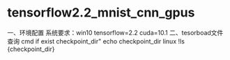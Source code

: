 # tensorflow2.2_mnist_cnn_gpus
一、环境配置
系统要求：win10
tensorflow=2.2
cuda=10.1
二、tesorboad文件查询
cmd
if exist checkpoint_dir" echo checkpoint_dir
linux
!ls {checkpoint_dir}
 
